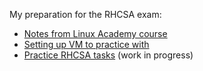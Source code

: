 My preparation for the RHCSA exam:
* [Notes from Linux Academy course](notes.md)  
* [Setting up VM to practice with](vagrant.md)  
* [Practice RHCSA tasks](tasks.md) (work in progress)
